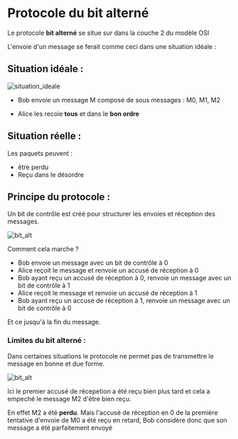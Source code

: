 # Protocole du bit alterné 

Le protocole **bit alterné** se situe sur dans la couche 2 du modèle OSI

L'envoie d'un message se ferait comme ceci dans une situation idéale :

## Situation idéale :

![situation_ideale](./Images/situation_ideale.png)

- Bob envoie un message M composé de sous messages : M0, M1, M2

- Alice les recoie **tous** et dans le **bon ordre**

## Situation réelle :

Les paquets peuvent :

- être perdu
- Reçu dans le désordre 

## Principe du protocole :


Un bit de contrôle est créé pour structurer les envoies et réception des messages.


![bit_alt](./Images/bit_alt.png)

Comment cela marche ?

- Bob envoie un message avec un bit de contrôle à 0
- Alice reçoit le message et renvoie un accusé de réception à 0
- Bob ayant reçu un accusé de réception à 0, renvoie un message avec un bit de contrôle à 1 
- Alice reçoit le message et renvoie un accusé de réception à 1
- Bob ayant reçu un accusé de réception à 1, renvoie un message avec un bit de contrôle à 0

Et ce jusqu'à la fin du message.

### Limites du bit alterné :

Dans certaines situations le protocole ne permet pas de transmettre le message en bonne et due forme.

![bit_alt](./Images/erreur_bit.png)

Ici le premier accusé de récepetion a été reçu bien plus tard et cela a empeché le message M2 d'être bien reçu. 

En effet M2 a été **perdu**. Mais l'accusé de réception en 0 de la première tentative d'envoie de M0 a été reçu en retard, Bob considère donc que son message a été parfaitement envoyé 